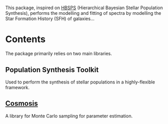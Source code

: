 # 

This package, inspired on [HBSPS](https://github.com/mdries/HBSPS) (Hierarchical Bayesian Stellar Population Synthesis), performs the modelling and fitting of spectra by modelling the Star Formation History (SFH) of galaxies...

# Contents

The package primarily relies on two main libraries.

## Population Synthesis Toolkit

Used to perform the synthesis of stellar populations in a highly-flexible framework.

## [Cosmosis](https://cosmosis.readthedocs.io/en/latest/)

A library for Monte Carlo sampling for parameter estimation.

